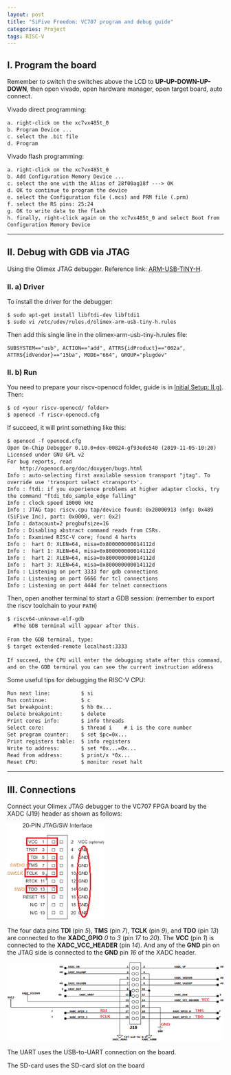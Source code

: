 ```yaml
---
layout: post
title: "SiFive Freedom: VC707 program and debug guide"
categories: Project
tags: RISC-V
---
```


## I. Program the board

Remember to switch the switches above the LCD to **UP-UP-DOWN-UP-DOWN**,
then open vivado, open hardware manager, open target board, auto connect.

Vivado direct programming:

	a. right-click on the xc7vx485t_0
	b. Program Device ...
	c. select the .bit file
	d. Program

Vivado flash programming:

	a. right-click on the xc7vx485t_0
	b. Add Configuration Memory Device ...
	c. select the one with the Alias of 28f00ag18f ---> OK
	d. OK to continue to program the device
	e. select the Configuration file (.mcs) and PRM file (.prm)
	f. select the RS pins: 25:24
	g. OK to write data to the flash
	h. finally, right-click again on the xc7vx485t_0 and select Boot from Configuration Memory Device

* * *

## II. Debug with GDB via JTAG

Using the Olimex JTAG debugger. Reference link: [ARM-USB-TINY-H](https://www.olimex.com/Products/ARM/JTAG/ARM-USB-TINY-H/).

### II. a) Driver

To install the driver for the debugger:
```shell
$ sudo apt-get install libftdi-dev libftdi1
$ sudo vi /etc/udev/rules.d/olimex-arm-usb-tiny-h.rules
```

Then add this single line in the olimex-arm-usb-tiny-h.rules file:
```shell
SUBSYSTEM=="usb", ACTION=="add", ATTRS{idProduct}=="002a", ATTRS{idVendor}=="15ba", MODE="664", GROUP="plugdev"
```

### II. b) Run

You need to prepare your riscv-openocd folder, guide is in [Initial Setup: II.g)](./tutorial/2020/07/23/Fresh-Ubuntu-setup#h-ii-g-openocd). Then:
```shell
$ cd <your riscv-openocd/ folder>
$ openocd -f riscv-openocd.cfg
```

If succeed, it will print something like this:
```shell
$ openocd -f openocd.cfg 
Open On-Chip Debugger 0.10.0+dev-00824-gf93ede540 (2019-11-05-10:20)
Licensed under GNU GPL v2
For bug reports, read
	http://openocd.org/doc/doxygen/bugs.html
Info : auto-selecting first available session transport "jtag". To override use 'transport select <transport>'.
Info : ftdi: if you experience problems at higher adapter clocks, try the command "ftdi_tdo_sample_edge falling"
Info : clock speed 10000 kHz
Info : JTAG tap: riscv.cpu tap/device found: 0x20000913 (mfg: 0x489 (SiFive Inc), part: 0x0000, ver: 0x2)
Info : datacount=2 progbufsize=16
Info : Disabling abstract command reads from CSRs.
Info : Examined RISC-V core; found 4 harts
Info :  hart 0: XLEN=64, misa=0x800000000014112d
Info :  hart 1: XLEN=64, misa=0x800000000014112d
Info :  hart 2: XLEN=64, misa=0x800000000014112d
Info :  hart 3: XLEN=64, misa=0x800000000014112d
Info : Listening on port 3333 for gdb connections
Info : Listening on port 6666 for tcl connections
Info : Listening on port 4444 for telnet connections
```

Then, open another terminal to start a GDB session: (remember to export the riscv toolchain to your ```PATH```)
```shell
$ riscv64-unknown-elf-gdb
  #The GDB terminal will appear after this.

From the GDB terminal, type:
$ target extended-remote localhost:3333

If succeed, the CPU will enter the debugging state after this command,
and on the GDB terminal you can see the current instruction address
```

Some useful tips for debugging the RISC-V CPU:
```shell
Run next line:          $ si
Run continue:           $ c
Set breakpoint:         $ hb 0x...
Delete breakpoint:      $ delete
Print cores info:       $ info threads
Select core:            $ thread i    # i is the core number
Set program counter:    $ set $pc=0x...
Print registers table:	$ info registers
Write to address:       $ set *0x...=0x...
Read from address:      $ print/x *0x...
Reset CPU:              $ monitor reset halt
```

* * *

## III. Connections

Connect your Olimex JTAG debugger to the VC707 FPGA board by the XADC (J19) header as shown as follows:

![Branching](/assets/sources/freedom//jtag-20pin.png)

The four data pins **TDI** (pin *5*), **TMS** (pin *7*), **TCLK** (pin *9*), and **TDO** (pin *13*) are connected to the **XADC_GPIO** *0* to *3* (pin *17* to *20*). The **VCC** (pin *1*) is connected to the **XADC_VCC_HEADER** (pin *14*). And any of the **GND** pin on the JTAG side is connected to the **GND** pin *16* of the XADC header.

![Branching](/assets/sources/freedom//jtag-xadc.png)

The UART uses the USB-to-UART connection on the board.

The SD-card uses the SD-card slot on the board
